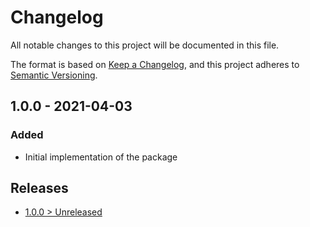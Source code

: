 # Changelog
All notable changes to this project will be documented in this file.

The format is based on [Keep a Changelog](https://keepachangelog.com/en/1.0.0/),
and this project adheres to [Semantic Versioning](https://semver.org/spec/v2.0.0.html).

## 1.0.0 - 2021-04-03
### Added
- Initial implementation of the package

## Releases
- [1.0.0 > Unreleased](https://github.com/grizz-it/dbal-pdo/compare/1.0.0...HEAD)
